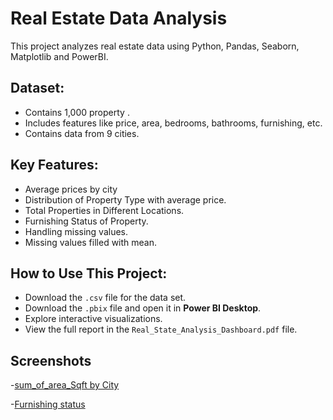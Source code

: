 # Real Estate Data Analysis

This project analyzes real estate data using Python, Pandas, Seaborn, Matplotlib and PowerBI.

## Dataset:
- Contains 1,000 property .
- Includes features like price, area, bedrooms, bathrooms, furnishing, etc.
- Contains data from 9 cities.

## Key Features:
- Average prices by city
- Distribution of Property Type with average price.
- Total Properties in Different Locations.
- Furnishing Status of Property.
- Handling missing values.
- Missing values filled with mean.


## How to Use This Project:
- Download the `.csv` file for the data set.
- Download the `.pbix` file and open it in **Power BI Desktop**. 
- Explore interactive visualizations.  
- View the full report in the `Real_State_Analysis_Dashboard.pdf` file.

## Screenshots

-[sum_of_area_Sqft by City](images/sum_of_area_sqft_by_city.png)

-[Furnishing status](images/furnishing_status.png)


